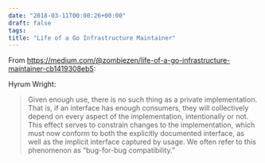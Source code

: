 ```yaml
---
date: "2018-03-11T00:00:26+00:00"
draft: false
tags: 
title: "Life of a Go Infrastructure Maintainer"
---
```

From https://medium.com/@zombiezen/life-of-a-go-infrastructure-maintainer-cb1419308eb5:

Hyrum Wright:

>Given enough use, there is no such thing as a private implementation. That is, if an interface has enough consumers, they will collectively depend on every aspect of the implementation, intentionally or not. This effect serves to constrain changes to the implementation, which must now conform to both the explicitly documented interface, as well as the implicit interface captured by usage. We often refer to this phenomenon as “bug-for-bug compatibility.”